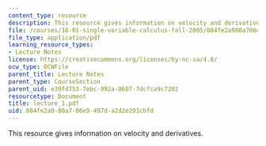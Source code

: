 ```yaml
---
content_type: resource
description: This resource gives information on velocity and derivatives.
file: /courses/18-01-single-variable-calculus-fall-2005/884fe2a980a706e9497da2d2e291cbfd_lecture_1.pdf
file_type: application/pdf
learning_resource_types:
- Lecture Notes
license: https://creativecommons.org/licenses/by-nc-sa/4.0/
ocw_type: OCWFile
parent_title: Lecture Notes
parent_type: CourseSection
parent_uid: e39fd753-7ebc-992a-0607-7dcfca9c7202
resourcetype: Document
title: lecture_1.pdf
uid: 884fe2a9-80a7-06e9-497d-a2d2e291cbfd
---
```

This resource gives information on velocity and derivatives.